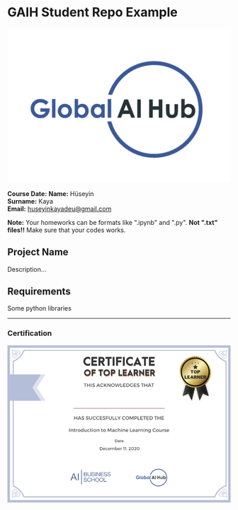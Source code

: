 # GAIH Student Repo Example
![](img/logo.png)

**Course Date:**
**Name:** Hüseyin  
**Surname:** Kaya  
**Email:** huseyinkayadeu@gmail.com  

**Note:** Your homeworks can be formats like ".ipynb" and ".py". **Not ".txt" files!!** Make sure that your codes works.  

## Project Name
Description...

## Requirements
Some python libraries

---

### Certification
![](img/certificate_ex.png)

